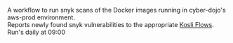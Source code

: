 A workflow to run snyk scans of the Docker images running in cyber-dojo's aws-prod environment.  
Reports newly found snyk vulnerabilities to the appropriate [Kosli Flows](https://app.kosli.com/cyber-dojo/flows/).  
Run's daily at 09:00
